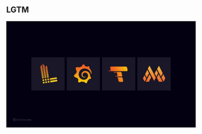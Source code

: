 ## LGTM

![A wallpaper showing the logos for Loki, Grafana, Tempo, and Mimir, spelling "LGTM".](../LGTM_wallpaper_1920x1080.png)
